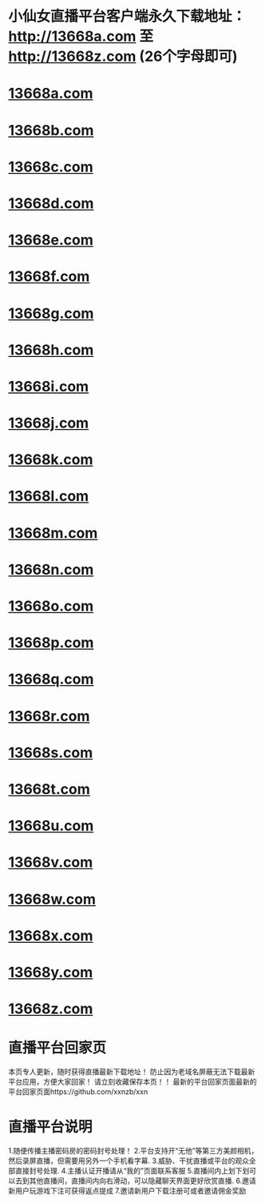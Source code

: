 # 小仙女直播平台客户端永久下载地址：http://13668a.com 至 http://13668z.com (26个字母即可)

# <a href="http://13668a.com" rel="nofollow"><trans oldtip="13668a.com" newtip="13668a.com" style="">13668a.com</trans></a>

# <a href="http://13668b.com" rel="nofollow"><trans oldtip="13668b.com" newtip="13668a.com" style="">13668b.com</trans></a>

# <a href="http://13668c.com" rel="nofollow"><trans oldtip="13668c.com" newtip="13668c.com" style="">13668c.com</trans></a>

# <a href="http://13668d.com" rel="nofollow"><trans oldtip="13668d.com" newtip="13668a.com" style="">13668d.com</trans></a>

# <a href="http://13668e.com" rel="nofollow"><trans oldtip="13668e.com" newtip="13668a.com" style="">13668e.com</trans></a>

# <a href="http://13668f.com" rel="nofollow"><trans oldtip="13668f.com" newtip="13668a.com" style="">13668f.com</trans></a>

# <a href="http://13668g.com" rel="nofollow"><trans oldtip="13668g.com" newtip="13668a.com" style="">13668g.com</trans></a>

# <a href="http://13668h.com" rel="nofollow"><trans oldtip="13668h.com" newtip="13668a.com" style="">13668h.com</trans></a>

# <a href="http://13668i.com" rel="nofollow"><trans oldtip="13668i.com" newtip="13668a.com" style="">13668i.com</trans></a>

# <a href="http://13668j.com" rel="nofollow"><trans oldtip="13668j.com" newtip="13668a.com" style="">13668j.com</trans></a>

# <a href="http://13668k.com" rel="nofollow"><trans oldtip="13668k.com" newtip="13668a.com" style="">13668k.com</trans></a>

# <a href="http://13668l.com" rel="nofollow"><trans oldtip="13668l.com" newtip="13668a.com" style="">13668l.com</trans></a>

# <a href="http://13668m.com" rel="nofollow"><trans oldtip="13668m.com" newtip="13668a.com" style="">13668m.com</trans></a>

# <a href="http://13668n.com" rel="nofollow"><trans oldtip="13668n.com" newtip="13668a.com" style="">13668n.com</trans></a>

# <a href="http://13668o.com" rel="nofollow"><trans oldtip="13668o.com" newtip="13668a.com" style="">13668o.com</trans></a>

# <a href="http://13668p.com" rel="nofollow"><trans oldtip="13668p.com" newtip="13668a.com" style="">13668p.com</trans></a>

# <a href="http://13668q.com" rel="nofollow"><trans oldtip="13668q.com" newtip="13668a.com" style="">13668q.com</trans></a>

# <a href="http://13668r.com" rel="nofollow"><trans oldtip="13668r.com" newtip="13668a.com" style="">13668r.com</trans></a>

# <a href="http://13668s.com" rel="nofollow"><trans oldtip="13668s.com" newtip="13668a.com" style="">13668s.com</trans></a>

# <a href="http://13668t.com" rel="nofollow"><trans oldtip="13668t.com" newtip="13668a.com" style="">13668t.com</trans></a>

# <a href="http://13668u.com" rel="nofollow"><trans oldtip="13668u.com" newtip="13668a.com" style="">13668u.com</trans></a>

# <a href="http://13668v.com" rel="nofollow"><trans oldtip="13668v.com" newtip="13668a.com" style="">13668v.com</trans></a>

# <a href="http://13668w.com" rel="nofollow"><trans oldtip="13668w.com" newtip="13668a.com" style="">13668w.com</trans></a>

# <a href="http://13668x.com" rel="nofollow"><trans oldtip="13668x.com" newtip="13668a.com" style="">13668x.com</trans></a>

# <a href="http://13668y.com" rel="nofollow"><trans oldtip="13668y.com" newtip="13668a.com" style="">13668y.com</trans></a>

# <a href="http://13668z.com" rel="nofollow"><trans oldtip="13668z.com" newtip="13668a.com" style="">13668z.com</trans></a>




# 直播平台回家页

本页专人更新，随时获得直播最新下载地址！
防止因为老域名屏蔽无法下载最新平台应用，方便大家回家！
请立刻收藏保存本页！！
最新的平台回家页面最新的平台回家页面https://github.com/xxnzb/xxn


# 直播平台说明 

1.随便传播主播密码房的密码封号处理！
2.平台支持开“无他”等第三方美颜相机，然后录屏直播，但需要用另外一个手机看字幕.
3.威胁、干扰直播或平台的观众全部直接封号处理.
4.主播认证开播请从“我的”页面联系客服
5.直播间内上划下划可以去到其他直播间，直播间内向右滑动，可以隐藏聊天界面更好欣赏直播.
6.邀请新用户玩游戏下注可获得返点提成
7.邀请新用户下载注册可或者邀请佣金奖励





